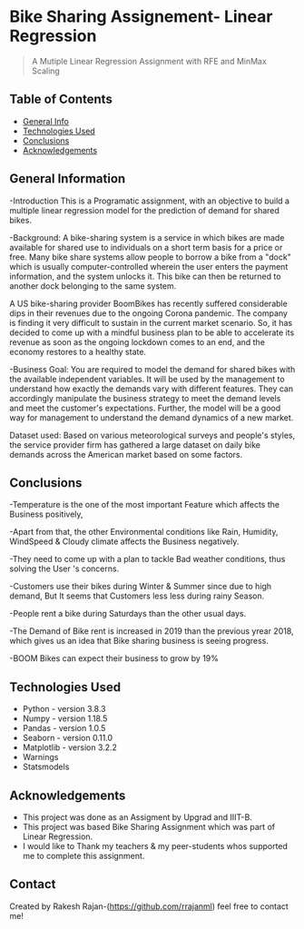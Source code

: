 # Bike Sharing Assignement- Linear Regression
> A Mutiple Linear Regression Assignment with RFE and MinMax Scaling

## Table of Contents
* [General Info](#general-information)
* [Technologies Used](#technologies-used)
* [Conclusions](#conclusions)
* [Acknowledgements](#acknowledgements)

## General Information
-Introduction
This is a Programatic assignment, with an objective to build a multiple linear regression model for the prediction of demand for shared bikes.

-Background:
A bike-sharing system is a service in which bikes are made available for shared use to individuals on a short term basis for a price or free. Many bike share systems allow people to borrow a bike from a "dock" which is usually computer-controlled wherein the user enters the payment information, and the system unlocks it. This bike can then be returned to another dock belonging to the same system.

A US bike-sharing provider BoomBikes has recently suffered considerable dips in their revenues due to the ongoing Corona pandemic. The company is finding it very difficult to sustain in the current market scenario. So, it has decided to come up with a mindful business plan to be able to accelerate its revenue as soon as the ongoing lockdown comes to an end, and the economy restores to a healthy state. 

-Business Goal:
You are required to model the demand for shared bikes with the available independent variables. It will be used by the management to understand how exactly the demands vary with different features. They can accordingly manipulate the business strategy to meet the demand levels and meet the customer's expectations. Further, the model will be a good way for management to understand the demand dynamics of a new market. 

Dataset used:
Based on various meteorological surveys and people's styles, the service provider firm has gathered a large dataset on daily bike demands across the American market based on some factors.

## Conclusions
-Temperature is the one of the most important Feature which affects the Business positively, 

-Apart from that, the other Environmental conditions like Rain, Humidity, WindSpeed & Cloudy climate affects the Business negatively.

-They need to come up with a plan to tackle Bad weather conditions, thus solving the User 's concerns.

-Customers use their bikes during Winter & Summer since due to high demand, But It seems that Customers less less during rainy Season.

-People rent a bike during Saturdays than the other usual days.

-The Demand of Bike rent is increased in 2019 than the previous yrear 2018, which gives us an idea that Bike sharing business is seeing progress.

-BOOM Bikes can expect their business to grow by 19%

## Technologies Used
- Python - version 3.8.3
- Numpy - version 1.18.5
- Pandas - version 1.0.5
- Seaborn - version 0.11.0
- Matplotlib - version 3.2.2
- Warnings
- Statsmodels

## Acknowledgements
- This project was done as an Assigment by Upgrad and IIIT-B.
- This project was based Bike Sharing Assignment which was part of Linear Regression.
- I would like to Thank my teachers & my peer-students whos supported me to complete this assignment.

## Contact
Created by Rakesh Rajan-(https://github.com/rrajanml) feel free to contact me!